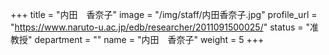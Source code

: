 +++
title = "内田　香奈子"
image = "/img/staff/内田香奈子.jpg"
profile_url = "https://www.naruto-u.ac.jp/edb/researcher/2011091500025/"
status = "准教授"
department = ""
name = "内田　香奈子"
weight = 5
+++